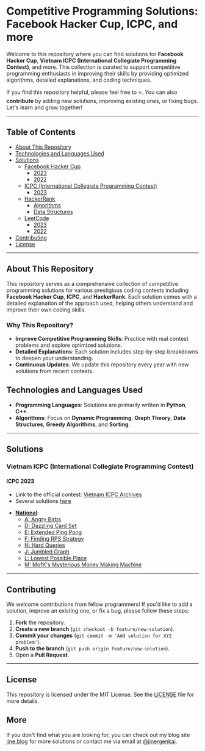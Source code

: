 # Competitive Programming Solutions: Facebook Hacker Cup, ICPC, and more

Welcome to this repository where you can find solutions for **Facebook Hacker Cup**, **Vietnam ICPC (International Collegiate Programming Contest)**, and more. This collection is curated to support competitive programming enthusiasts in improving their skills by providing optimized algorithms, detailed explanations, and coding techniques.

If you find this repository helpful, please feel free to ⭐️. You can also **contribute** by adding new solutions, improving existing ones, or fixing bugs. Let's learn and grow together!

---

## Table of Contents

- [About This Repository](#about-this-repository)
- [Technologies and Languages Used](#technologies-and-languages-used)
- [Solutions](#solutions)
  - [Facebook Hacker Cup](#facebook-hacker-cup)
    - [2023](#facebook-hacker-cup-2023)
    - [2022](#facebook-hacker-cup-2022)
  - [ICPC (International Collegiate Programming Contest)](#icpc)
    - [2023](#icpc-2023)
  - [HackerRank](#hackerrank)
    - [Algorithms](#hackerrank-algorithms)
    - [Data Structures](#hackerrank-data-structures)
  - [LeetCode](#leetcode)
    - [2023](#leetcode-2023)
    - [2022](#leetcode-2022)
- [Contributing](#contributing)
- [License](#license)

---

## About This Repository

This repository serves as a comprehensive collection of competitive programming solutions for various prestigious coding contests including **Facebook Hacker Cup**, **ICPC**, and **HackerRank**. Each solution comes with a detailed explanation of the approach used, helping others understand and improve their own coding skills.

### Why This Repository?

- **Improve Competitive Programming Skills**: Practice with real contest problems and explore optimized solutions.
- **Detailed Explanations**: Each solution includes step-by-step breakdowns to deepen your understanding.
- **Continuous Updates**: We update this repository every year with new solutions from recent contests.

## Technologies and Languages Used

- **Programming Languages**: Solutions are primarily written in **Python**, **C++**.
- **Algorithms**: Focus on **Dynamic Programming**, **Graph Theory**, **Data Structures**, **Greedy Algorithms**, and **Sorting**.

---

## Solutions


### Vietnam ICPC (International Collegiate Programming Contest)

#### ICPC 2023
- Link to the official contest: [Vietnam ICPC Archives](https://icpcvn.github.io/)
- Several solutions [here](https://icpcarchive.github.io/Vietnam.html)

<!-- - **Regional**:
  - [Problem A - Example Problem](path/to/solution)
  - [Problem B - Example Problem](path/to/solution) -->

- **[National](https://oj.vnoi.info/contest/icpc23_national)**:
  - [A: Angry Birbs](/icpc/2023/national/A.cpp)
  - [D: Dazzling Card Set](/icpc/2023/national/D.cpp)
  - [E: Extended Ping Pong](/icpc/2023/national/E.cpp)
  - [F: Finding RPS Strategy](/icpc/2023/national/F.cpp)
  - [H: Hard Queries](/icpc/2023/national/H.cpp)
  - [J: Jumbled Graph](/icpc/2023/national/J.cpp)
  - [L: Lowest Possible Place](/icpc/2023/national/L.cpp)
  - [M: MofK's Mysterious Money Making Machine](/icpc/2023/national/M.cpp)


<!-- 
### Facebook Hacker Cup

#### Facebook Hacker Cup 2023
- **Round 1**:
  - [Problem A - Example Problem](path/to/solution)  
  - [Problem B - Example Problem](path/to/solution)  

- **Round 2**:
  - [Problem C - Example Problem](path/to/solution)  
  - [Problem D - Example Problem](path/to/solution) -->

<!-- ### HackerRank

#### HackerRank Algorithms
- **Warm-Up**:
  - [Solve Me First](path/to/solution)
  - [Simple Array Sum](path/to/solution)

- **Sorting**:
  - [Big Sorting](path/to/solution)
  - [Insertion Sort](path/to/solution)

#### HackerRank Data Structures
- **Arrays**:
  - [2D Array - DS](path/to/solution)
  - [Dynamic Array](path/to/solution)

- **Trees**:
  - [Tree: Preorder Traversal](path/to/solution)
  - [Tree: Height of a Binary Tree](path/to/solution) -->

---

## Contributing

We welcome contributions from fellow programmers! If you'd like to add a solution, improve an existing one, or fix a bug, please follow these steps:

1. **Fork** the repository.
2. **Create a new branch** (`git checkout -b feature/new-solution`).
3. **Commit your changes** (`git commit -m 'Add solution for XYZ problem'`).
4. **Push to the branch** (`git push origin feature/new-solution`).
5. Open a **Pull Request**.

---

## License

This repository is licensed under the MIT License. See the [LICENSE](LICENSE) file for more details.

## More

If you don't find what you are looking for, you can check out my blog site [jine.blog](https://www.example.com) for more solutions or contact me via email at [@jinergenkai](mailto:jinergenkai@gmail.com).
```